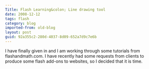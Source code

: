```yaml
---
Title: Flash Learning&colon; Line drawing tool
date: 2008-12-12
tags: flash
category: blog
imported-from: old-blog
layout: post
guid: 92a355c2-280d-4037-8d09-652a7d9c7e6b
---
```


I have finally given in and I am working through some tutorials from flashandmath.com. I have recently had some requests from clients to produce some flash add-ons to websites, so I decided that it is time.
